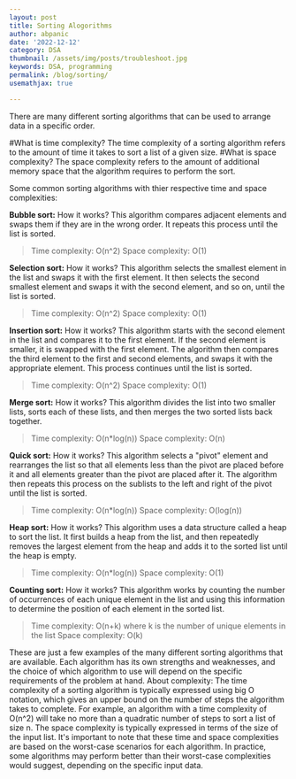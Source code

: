 ```yaml
---
layout: post
title: Sorting Alogorithms
author: abpanic
date: '2022-12-12'
category: DSA
thumbnail: /assets/img/posts/troubleshoot.jpg
keywords: DSA, programming
permalink: /blog/sorting/
usemathjax: true

---
```

There are many different sorting algorithms that can be used to arrange data in a specific order.

#What is time complexity?
The time complexity of a sorting algorithm refers to the amount of time it takes to sort a list of a given size.
#What is space complexity?
The space complexity refers to the amount of additional memory space that the algorithm requires to perform the sort.

Some common sorting algorithms with thier respective time and space complexities:

**Bubble sort:**
How it works?
This algorithm compares adjacent elements and swaps them if they are in the wrong order.
It repeats this process until the list is sorted.
>Time complexity: O(n^2)
>Space complexity: O(1)

**Selection sort:**
How it works?
This algorithm selects the smallest element in the list and swaps it with the first element.
It then selects the second smallest element and swaps it with the second element, and so on, until the list is sorted.
>Time complexity: O(n^2)
>Space complexity: O(1)

**Insertion sort:**
How it works?
This algorithm starts with the second element in the list and compares it to the first element.
If the second element is smaller, it is swapped with the first element. The algorithm then compares the third element to the first and second elements, and swaps it with the appropriate element. This process continues until the list is sorted.
>Time complexity: O(n^2)
>Space complexity: O(1)

**Merge sort:**
How it works?
This algorithm divides the list into two smaller lists, sorts each of these lists, and then merges the two sorted lists back together.
>Time complexity: O(n*log(n))
>Space complexity: O(n)

**Quick sort:**
How it works?
This algorithm selects a "pivot" element and rearranges the list so that all elements less than the pivot are placed before it and all elements greater than the pivot are placed after it.
The algorithm then repeats this process on the sublists to the left and right of the pivot until the list is sorted.
>Time complexity: O(n*log(n))
>Space complexity: O(log(n))

**Heap sort:**
How it works?
This algorithm uses a data structure called a heap to sort the list.
It first builds a heap from the list, and then repeatedly removes the largest element from the heap and adds it to the sorted list until the heap is empty.
>Time complexity: O(n*log(n))
>Space complexity: O(1)

**Counting sort:**
How it works?
This algorithm works by counting the number of occurrences of each unique element in the list and using this information to determine the position of each element in the sorted list.
>Time complexity: O(n+k) where k is the number of unique elements in the list
>Space complexity: O(k)

These are just a few examples of the many different sorting algorithms that are available. Each algorithm has its own strengths and weaknesses, and the choice of which algorithm to use will depend on the specific requirements of the problem at hand.
About complexity:
The time complexity of a sorting algorithm is typically expressed using big O notation, which gives an upper bound on the number of steps the algorithm takes to complete. For example, an algorithm with a time complexity of O(n^2) will take no more than a quadratic number of steps to sort a list of size n. The space complexity is typically expressed in terms of the size of the input list.
It's important to note that these time and space complexities are based on the worst-case scenarios for each algorithm. In practice, some algorithms may perform better than their worst-case complexities would suggest, depending on the specific input data.